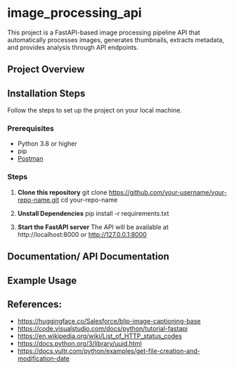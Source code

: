 # image_processing_api
This project is a FastAPI-based image processing pipeline API that automatically processes images, generates thumbnails, extracts  metadata, and provides analysis through API endpoints.

## Project Overview

## Installation Steps
Follow the steps to set up the project on your local machine.

### Prerequisites
- Python 3.8 or higher
- pip
- [Postman](https://www.postman.com/downloads/)

### Steps
1. **Clone this repository**
git clone https://github.com/your-username/your-repo-name.git
cd your-repo-name

2. **Unstall Dependencies**
pip install -r requirements.txt

3. **Start the FastAPI server**
The API will be available at http://localhost:8000 or http://127.0.0.1:8000

##  Documentation/ API Documentation

## Example Usage

## References:
- https://huggingface.co/Salesforce/blip-image-captioning-base
- https://code.visualstudio.com/docs/python/tutorial-fastapi
- https://en.wikipedia.org/wiki/List_of_HTTP_status_codes
- https://docs.python.org/3/library/uuid.html
- https://docs.vultr.com/python/examples/get-file-creation-and-modification-date